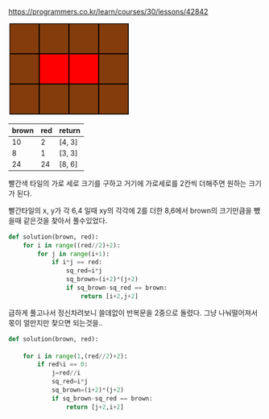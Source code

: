 https://programmers.co.kr/learn/courses/30/lessons/42842

 

![image.png](\images\2ff27ac9-97d0-43a9-9cf8-a344b8e7912e.png)

| brown | red  | return |
| ----- | ---- | ------ |
| 10    | 2    | [4, 3] |
| 8     | 1    | [3, 3] |
| 24    | 24   | [8, 6] |



빨간색 타일의 가로 세로 크기를 구하고 거기에 가로세로를 2칸씩 더해주면 원하는 크기가 된다.

빨간타일의 x, y가 각 6,4 일때 xy의 각각에 2를 더한 8,6에서 brown의 크기만큼을 뺐을때 같은것을 찾아서 풀수있었다.



```python
def solution(brown, red):
    for i in range((red//2)+2):
        for j in range(i+1):
            if i*j == red:
                sq_red=i*j
                sq_brown=(i+2)*(j+2)
                if sq_brown-sq_red == brown:
                    return [i+2,j+2]
```

급하게 풀고나서 정신차려보니 쓸데없이 반복문을 2중으로 돌렸다. 그냥 나눠떨어져서 몫이 얼만지만 찾으면 되는것을..



```python
def solution(brown, red):

    for i in range(1,(red//2)+2):
        if red%i == 0:
            j=red//i
            sq_red=i*j
            sq_brown=(i+2)*(j+2)
            if sq_brown-sq_red == brown:
                return [j+2,i+2]
```

